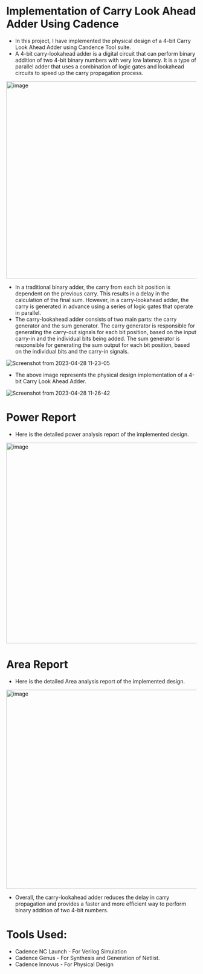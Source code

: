 # Implementation of Carry Look Ahead Adder Using Cadence
- In this project, I have implemented the physical design of a 4-bit Carry Look Ahead Adder using Candence Tool suite.
- A 4-bit carry-lookahead adder is a digital circuit that can perform binary addition of two 4-bit binary numbers with very low latency. It is a type of parallel adder that uses a combination of logic gates and lookahead circuits to speed up the carry propagation process.

<img width="521" alt="image" src="https://user-images.githubusercontent.com/99958597/235223527-cfe5e106-40a8-4764-9449-f1ed27914d70.png">

- In a traditional binary adder, the carry from each bit position is dependent on the previous carry. This results in a delay in the calculation of the final sum. However, in a carry-lookahead adder, the carry is generated in advance using a series of logic gates that operate in parallel.
- The carry-lookahead adder consists of two main parts: the carry generator and the sum generator. The carry generator is responsible for generating the carry-out signals for each bit position, based on the input carry-in and the individual bits being added. The sum generator is responsible for generating the sum output for each bit position, based on the individual bits and the carry-in signals.

![Screenshot from 2023-04-28 11-23-05](https://user-images.githubusercontent.com/99958597/235224681-32a73916-826a-42b2-bcb4-8ab176016709.png)
- The above image represents the physical design implementation of a 4-bit Carry Look Ahead Adder. 

![Screenshot from 2023-04-28 11-26-42](https://user-images.githubusercontent.com/99958597/235225029-486720ca-f60d-4d4c-9c3c-c955c761b249.png)

# Power Report
- Here is the detailed power analysis report of the implemented design. 

<img width="530" alt="image" src="https://user-images.githubusercontent.com/99958597/235225199-8c1f4080-1a5a-4de4-909f-26c09cb71451.png">

# Area Report 
- Here is the detailed Area analysis report of the implemented design. 

<img width="526" alt="image" src="https://user-images.githubusercontent.com/99958597/235225630-36cabf68-166d-4a45-a080-9a4f7b7d704c.png">

- Overall, the carry-lookahead adder reduces the delay in carry propagation and provides a faster and more efficient way to perform binary addition of two 4-bit numbers.

# Tools Used: 
- Cadence NC Launch - For Verilog Simulation 
- Cadence Genus - For Synthesis and Generation of Netlist. 
- Cadence Innovus - For Physical Design 
